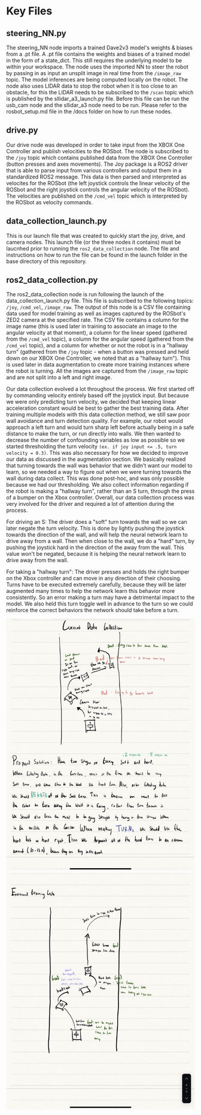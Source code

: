 # Key Files

## steering_NN.py
The steering_NN node imports a trained Dave2v3 model's weights & biases from a .pt file. A .pt file contains the weights and biases of a trained model in the form of a state_dict. This still requires the underlying model to be within your workspace. The node uses the imported NN to steer the robot by passing in as input an unsplit image in real time from the `/image_raw` topic. The model inferences are being computed locally on the robot. The node also uses LIDAR data to stop the robot when it is too close to an obstacle, for this the LIDAR needs to be subscribed to the `/scan` topic which is published by the sllidar_a3_launch.py file. Before this file can be run the usb_cam node and the sllidar_a3 node need to be run. Please refer to the rosbot_setup.md file in the /docs folder on how to run these nodes.


## drive.py
Our drive node was developed in order to take input from the XBOX One Controller and publish velocities to the ROSbot. The node is subscribed to the `/joy` topic which contains published data from the XBOX One Controller (button presses and axes movements). The Joy package is a ROS2 driver that is able to parse input from various controllers and output them in a standardized ROS2 message. This data is then parsed and interpreted as velocites for the ROSbot (the left joystick controls the linear velocity of the ROSbot and the right joystick controls the angular velocity of the ROSbot). The velocities are published on the `/cmd_vel` topic which is interpreted by the ROSbot as velocity commands.

## data_collection_launch.py
This is our launch file that was created to quickly start the joy, drive, and camera nodes. This launch file (or the three nodes it contains) must be laucnhed prior to running the `ros2_data_collection` node. The file and instructions on how to run the file can be found in the launch folder in the base directory of this repository.

## ros2_data_collection.py
The ros2_data_collection node is run following the launch of the data_collection_launch.py file. This file is subscribed to the following topics: `/joy`, `/cmd_vel`, `/image_raw`. The output of this node is a CSV file containing data used for model training as well as images captured by the ROSbot's ZED2 camera at the specified rate. The CSV file contains a column for the image name (this is used later in training to associate an image to the angular velocity at that moment), a column for the linear speed (gathered from the `/cmd_vel` topic), a column for the angular speed (gathered from the `/cmd_vel` topic), and a column for whether or not the robot is in a "hallway turn" (gathered from the `/joy` topic - when a button was pressed and held down on our XBOX One Controller, we noted that as a "hallway turn"). This is used later in data augmentation to create more training instances where the robot is turning. All the images are captured from the `/image_raw` topic and are not split into a left and right image.


Our data collection evolved a lot throughout the process. We first started off by commanding velocity entirely based off the joystick input. But because we were only predicting turn velocity, we decided that keeping linear acceleration constant would be best to gather the best training data. After training multiple models with this data collection method, we still saw poor wall avoidance and turn detection quality. For example, our robot would approach a left turn and would turn sharp left before actually being in a safe distance to make the turn, or run directly into walls. We then wanted to decrease the number of confounding variables as low as possible so we started thresholding the turn velocity ``(ex. if joy input <= .5, turn velocity = 0.3)``. This was also necessary for how we decided to improve our data as discussed in the augmentation section. We basically realized that turning towards the wall was behavior that we didn't want our model to learn, so we needed a way to figure out when we were turning towards the wall during data collect. This was done post-hoc, and was only possible because we had our thresholding. We also collect information regarding if the robot is making a "hallway turn", rather than an S turn, through the press of a bumper on the Xbox controller. Overall, our data collection process was very involved for the driver and required a lot of attention during the process.

For driving an S: The driver does a "soft" turn towards the wall so we can later negate the turn velocity. This is done by lightly pushing the joystick towards the direction of the wall, and will help the neural network learn to drive away from a wall. Then when close to the wall, we do a "hard" turn, by pushing the joystick hard in the direction of the away from the wall. This value won't be negated, because it is helping the neural network learn to drive away from the wall. 

For taking a "hallway turn": The driver presses and holds the right bumper on the Xbox controller and can move in any direction of their choosing. Turns have to be executed extremely carefully, because they will be later augmented many times to help the network learn this behavior more consistently. So an error making a turn may have a detrimental impact to the model. We also held this turn toggle well in advance to the turn so we could reinforce the correct behaviors the network should take before a turn. 

![Driving Problem](https://github.com/ish-gupta/ml-robot/blob/main/repo_imgs/IMG_1001.jpg)
![Data Collection Solution](https://github.com/ish-gupta/ml-robot/blob/main/repo_imgs/IMG_1002.jpg)


